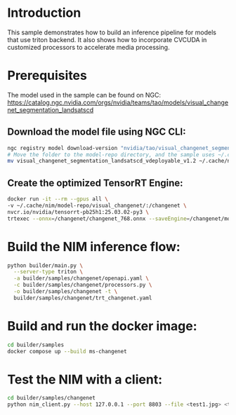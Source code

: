 # Introduction

This sample demonstrates how to build an inference pipeline for models that use triton backend. It also shows how to incorporate CVCUDA in customized processors to accelerate media processing.

# Prerequisites

The model used in the sample can be found on NGC: https://catalog.ngc.nvidia.com/orgs/nvidia/teams/tao/models/visual_changenet_segmentation_landsatscd

## Download the model file using NGC CLI:

```bash
ngc registry model download-version "nvidia/tao/visual_changenet_segmentation_landsatscd:deployable_v1.2"
# Move the folder to the model-repo directory, and the sample uses ~/.cache/nim/model-repo by default
mv visual_changenet_segmentation_landsatscd_vdeployable_v1.2 ~/.cache/nim/model-repo/visual_changenet
```

## Create the optimized TensorRT Engine:

```bash
docker run -it --rm --gpus all \
-v ~/.cache/nim/model-repo/visual_changenet/:/changenet \
nvcr.io/nvidia/tensorrt-pb25h1:25.03.02-py3 \
trtexec --onnx=/changenet/changenet_768.onnx --saveEngine=/changenet/model.plan --fp16
```

# Build the NIM inference flow:

```bash
python builder/main.py \
  --server-type triton \
  -a builder/samples/changenet/openapi.yaml \
  -c builder/samples/changenet/processors.py \
  -o builder/samples/changenet -t \
  builder/samples/changenet/trt_changenet.yaml
```

# Build and run the docker image:

```bash
cd builder/samples
docker compose up --build ms-changenet
```

# Test the NIM with a client:

```bash
cd builder/samples/changenet
python nim_client.py --host 127.0.0.1 --port 8803 --file <test1.jpg> <test2.jpg>
```